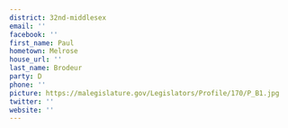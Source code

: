 ```yaml
---
district: 32nd-middlesex
email: ''
facebook: ''
first_name: Paul
hometown: Melrose
house_url: ''
last_name: Brodeur
party: D
phone: ''
picture: https://malegislature.gov/Legislators/Profile/170/P_B1.jpg
twitter: ''
website: ''
---
```

